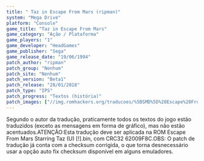 ```yaml
---
title: " Taz in Escape From Mars (ripman)"
system: "Mega Drive"
platform: "Console"
game_title: "Taz in Escape From Mars"
game_category: "Ação / Plataforma"
game_players: "1"
game_developer: "HeadGames"
game_publisher: "Sega"
game_release_date: "19/06/1994"
patch_author: "ripman"
patch_group: "Nenhum"
patch_site: "Nenhum"
patch_version: "Beta1"
patch_release: "28/01/2018"
patch_type: "IPS"
patch_progress: "Textos (história)"
patch_images: ["//img.romhackers.org/traducoes/%5BSMD%5D%20Escape%20From%20Mars%20Starring%20Taz%20-%20ripman%20-%201.png","//img.romhackers.org/traducoes/%5BSMD%5D%20Escape%20From%20Mars%20Starring%20Taz%20-%20ripman%20-%202.png","//img.romhackers.org/traducoes/%5BSMD%5D%20Escape%20From%20Mars%20Starring%20Taz%20-%20ripman%20-%203.png"]
---
```

Segundo o autor da tradução, praticamente todos os textos do jogo estão traduzidos (exceto as mensagens em forma de gráfico), mas não estão acentuados.ATENÇÃO:Esta tradução deve ser aplicada na ROM Escape From Mars Starring Taz (U) [!].bin, com CRC32 62009F8C.OBS: O patch de tradução já conta com a checksum corrigida, o que torna desnecessário usar a opção auto fix checksum disponível em alguns emuladores.